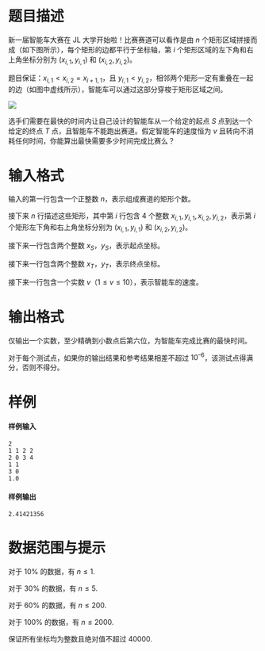 
# 题目描述

新一届智能车大赛在 JL 大学开始啦！比赛赛道可以看作是由 $n$ 个矩形区域拼接而成（如下图所示），每个矩形的边都平行于坐标轴，第 $i$ 个矩形区域的左下角和右上角坐标分别为 $(x_{i,1} ,y_{i,1})$ 和 $(x_{i,2} ,y_{i,2} )$。

题目保证：$x_{i,1} <x_{i,2} =x_{i+1,1}$，且 $y_{i,1} < y_{i,2}$，相邻两个矩形一定有重叠在一起的边（如图中虚线所示），智能车可以通过这部分穿梭于矩形区域之间。

![](source/loj/2443/img/aHR0cHM6Ly9pLmxvbGkubmV0LzIwMTgvMDYvMTAvNWIxZDM4MmIzN2NiNS5wbmc=.png)

选手们需要在最快的时间内让自己设计的智能车从一个给定的起点 $S$ 点到达一个给定的终点 $T$ 点，且智能车不能跑出赛道。假定智能车的速度恒为 $v$ 且转向不消耗任何时间，你能算出最快需要多少时间完成比赛么？

# 输入格式

输入的第一行包含一个正整数 $n$，表示组成赛道的矩形个数。

接下来 $n$ 行描述这些矩形，其中第 $i$ 行包含 $4$ 个整数 $x_{i,1}, y_{i,1} , x_{i,2} , y_{i,2}$，表示第 $i$ 个矩形左下角和右上角坐标分别为 $(x_{i,1} , y_{i,1} )$ 和 $(x_{i,2} , y_{i,2} )$。

接下来一行包含两个整数 $x_S$，$y_S$，表示起点坐标。

接下来一行包含两个整数 $x_T$，$y_T$，表示终点坐标。

接下来一行包含一个实数 $v$（$1 \le v \le 10$），表示智能车的速度。

# 输出格式

仅输出一个实数，至少精确到小数点后第六位，为智能车完成比赛的最快时间。

对于每个测试点，如果你的输出结果和参考结果相差不超过 $10^{–6}$，该测试点得满分，否则不得分。

# 样例

#### 样例输入
```plain
2
1 1 2 2
2 0 3 4
1 1
3 0
1.0
```

#### 样例输出
```plain
2.41421356
```

# 数据范围与提示

对于 $10\%$ 的数据，有 $n \le 1$.

对于 $30\%$ 的数据，有 $n \le 5$.

对于 $60\%$ 的数据，有 $n \le 200$.

对于 $100\%$ 的数据，有 $n \le 2000$.

保证所有坐标均为整数且绝对值不超过 $40000$.

